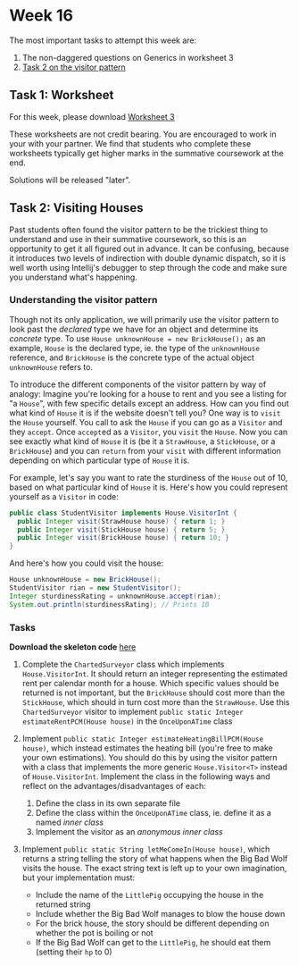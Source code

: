 # Week 16

The most important tasks to attempt this week are:
1. The non-daggered questions on Generics in worksheet 3 
2. [Task 2 on the visitor pattern](#task-2-visiting-houses)

## Task 1: Worksheet

For this week, please
download [Worksheet 3](https://uob.sharepoint.com/:b:/r/teams/UnitTeams-COMS10018-2024-25-TB-2-A/Class%20Materials/COMS10018_2024_TB-2/content/oo/pdfs/sheet3_problems.pdf)

These worksheets are not credit bearing. You are encouraged to work in your with your partner. We find that students who complete these worksheets typically get higher marks in the summative coursework at the end.

Solutions will be released "later". 

## Task 2: Visiting Houses

Past students often found the visitor pattern to be the trickiest thing to understand and use in their summative coursework, so this is an opportunity to get it all figured out in advance. It can be confusing, because it introduces two levels of indirection with double dynamic dispatch, so it is well worth using Intellij's debugger to step through the code and make sure you understand what's happening.

### Understanding the visitor pattern

Though not its only application, we will primarily use the visitor pattern to look past the *declared* type we have for an object and determine its *concrete* type. To use `House unknownHouse = new BrickHouse();` as an example, `House` is the declared type, ie. the type of the `unknownHouse` reference, and `BrickHouse` is the concrete type of the actual object `unknownHouse` refers to.

To introduce the different components of the visitor pattern by way of analogy: Imagine you're looking for a house to rent and you see a listing for "a `House`", with few specific details except an address. How can you find out what kind of `House` it is if the website doesn't tell you? One way is to `visit` the `House` yourself. You call to ask the `House` if you can go as a `Visitor` and they `accept`. Once `accept`ed as a `Visitor`, you `visit` the `House`. Now you can see exactly what kind of `House` it is (be it a `StrawHouse`, a `StickHouse`, or a `BrickHouse`) and you can `return` from your `visit` with different information depending on which particular type of `House` it is.

For example, let's say you want to rate the sturdiness of the `House` out of 10, based on what particular kind of `House` it is. Here's how you could represent yourself as a `Visitor` in code:

```java
public class StudentVisitor implements House.VisitorInt {
  public Integer visit(StrawHouse house) { return 1; }
  public Integer visit(StickHouse house) { return 5; }
  public Integer visit(BrickHouse house) { return 10; }
}
```

And here's how you could visit the house:

```java
House unknownHouse = new BrickHouse();
StudentVisitor rian = new StudentVisitor();
Integer sturdinessRating = unknownHouse.accept(rian);
System.out.println(sturdinessRating); // Prints 10
```


### Tasks

**Download the skeleton code** [here](https://uob.sharepoint.com/:b:/r/teams/UnitTeams-COMS10018-2024-25-TB-2-A/Class%20Materials/COMS10018_2024_TB-2/content/oo/pdfs/house-visitor-skeleton_no_idea.zip)

1. Complete the `ChartedSurveyor` class which implements `House.VisitorInt`. It should return an integer representing the estimated rent per calendar month for a house. Which specific values should be returned is not important, but the `BrickHouse` should cost more than the `StickHouse`, which should in turn cost more than the `StrawHouse`. Use this `ChartedSurveyor` visitor to implement `public static Integer estimateRentPCM(House house)` in the `OnceUponATime` class

2. Implement `public static Integer estimateHeatingBillPCM(House house)`, which instead estimates the heating bill (you're free to make your own estimations). You should do this by using the visitor pattern with a class that implements the more generic `House.Visitor<T>` instead of `House.VisitorInt`. Implement the class in the following ways and reflect on the advantages/disadvantages of each:
   1. Define the class in its own separate file
   2. Define the class within the `OnceUponATime` class, ie. define it as a named *inner class*
   3. Implement the visitor as an *anonymous inner class*

3. Implement `public static String letMeComeIn(House house)`, which returns a string telling the story of what happens when the Big Bad Wolf visits the house. The exact string text is left up to your own imagination, but your implementation must:
   - Include the name of the `LittlePig` occupying the house in the returned string
   - Include whether the Big Bad Wolf manages to blow the house down 
   - For the brick house, the story should be different depending on whether the pot is boiling or not
   - If the Big Bad Wolf can get to the `LittlePig`, he should eat them (setting their `hp` to 0)
